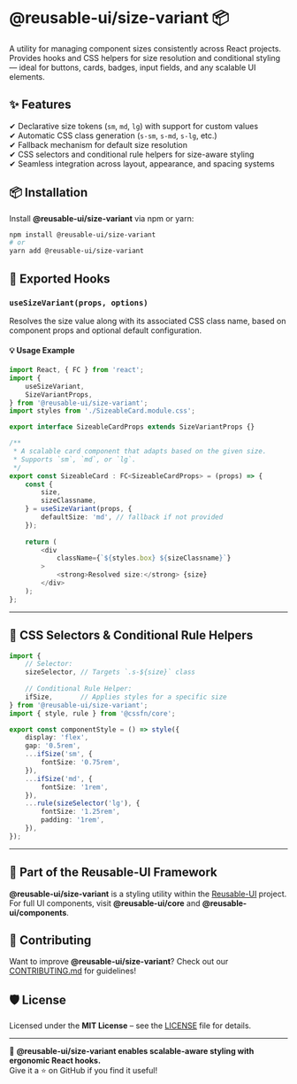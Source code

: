 # @reusable-ui/size-variant 📦  

A utility for managing component sizes consistently across React projects.  
Provides hooks and CSS helpers for size resolution and conditional styling — ideal for buttons, cards, badges, input fields, and any scalable UI elements.

## ✨ Features
✔ Declarative size tokens (`sm`, `md`, `lg`) with support for custom values  
✔ Automatic CSS class generation (`s-sm`, `s-md`, `s-lg`, etc.)  
✔ Fallback mechanism for default size resolution  
✔ CSS selectors and conditional rule helpers for size-aware styling  
✔ Seamless integration across layout, appearance, and spacing systems

## 📦 Installation
Install **@reusable-ui/size-variant** via npm or yarn:

```sh
npm install @reusable-ui/size-variant
# or
yarn add @reusable-ui/size-variant
```

## 🧩 Exported Hooks

### `useSizeVariant(props, options)`

Resolves the size value along with its associated CSS class name, based on component props and optional default configuration.

#### 💡 Usage Example

```ts
import React, { FC } from 'react';
import {
    useSizeVariant,
    SizeVariantProps,
} from '@reusable-ui/size-variant';
import styles from './SizeableCard.module.css';

export interface SizeableCardProps extends SizeVariantProps {}

/**
 * A scalable card component that adapts based on the given size.
 * Supports `sm`, `md`, or `lg`.
 */
export const SizeableCard : FC<SizeableCardProps> = (props) => {
    const {
        size,
        sizeClassname,
    } = useSizeVariant(props, {
        defaultSize: 'md', // fallback if not provided
    });
    
    return (
        <div
            className={`${styles.box} ${sizeClassname}`}
        >
            <strong>Resolved size:</strong> {size}
        </div>
    );
};
```

---

## 🎨 CSS Selectors & Conditional Rule Helpers

```ts
import {
    // Selector:
    sizeSelector, // Targets `.s-${size}` class
    
    // Conditional Rule Helper:
    ifSize,       // Applies styles for a specific size
} from '@reusable-ui/size-variant';
import { style, rule } from '@cssfn/core';

export const componentStyle = () => style({
    display: 'flex',
    gap: '0.5rem',
    ...ifSize('sm', {
        fontSize: '0.75rem',
    }),
    ...ifSize('md', {
        fontSize: '1rem',
    }),
    ...rule(sizeSelector('lg'), {
        fontSize: '1.25rem',
        padding: '1rem',
    }),
});
```

---

## 📖 Part of the Reusable-UI Framework  
**@reusable-ui/size-variant** is a styling utility within the [Reusable-UI](https://github.com/reusable-ui/reusable-ui-monorepo) project.  
For full UI components, visit **@reusable-ui/core** and **@reusable-ui/components**.

## 🤝 Contributing  
Want to improve **@reusable-ui/size-variant**? Check out our [CONTRIBUTING.md](./CONTRIBUTING.md) for guidelines!  

## 🛡️ License  
Licensed under the **MIT License** – see the [LICENSE](./LICENSE) file for details.  

---

🚀 **@reusable-ui/size-variant enables scalable-aware styling with ergonomic React hooks.**  
Give it a ⭐ on GitHub if you find it useful!  
